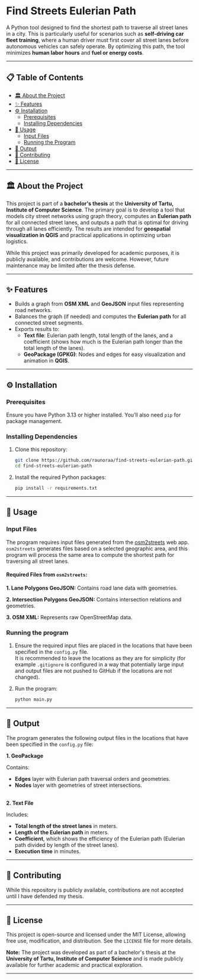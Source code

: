 # **Find Streets Eulerian Path**  
A Python tool designed to find the shortest path to traverse all street lanes in a city. This is particularly useful for scenarios such as **self-driving car fleet training**, where a human driver must first cover all street lanes before autonomous vehicles can safely operate. By optimizing this path, the tool minimizes **human labor hours** and **fuel or energy costs**.

---

## 📋 **Table of Contents**
- [🏛️ About the Project](#about-the-project)
- [✨ Features](#features)
- [⚙️ Installation](#installation)
  - [Prerequisites](#prerequisites)
  - [Installing Dependencies](#installing-dependencies)
- [🚀 Usage](#usage)
  - [Input Files](#input-files)
  - [Running the Program](#running-the-program)
- [📄 Output](#output)
- [🤝 Contributing](#contributing)
- [📝 License](#license)

---

## 🏛️ **About the Project**
This project is part of a **bachelor's thesis** at the **University of Tartu, Institute of Computer Science**. The primary goal is to develop a tool that models city street networks using graph theory, computes an **Eulerian path** for all connected street lanes, and outputs a path that is optimal for driving through all lanes efficiently. The results are intended for **geospatial visualization in QGIS** and practical applications in optimizing urban logistics.  

While this project was primarily developed for academic purposes, it is publicly available, and contributions are welcome. However, future maintenance may be limited after the thesis defense.

---

## ✨ **Features**
- Builds a graph from **OSM XML** and **GeoJSON** input files representing road networks.
- Balances the graph (if needed) and computes the **Eulerian path** for all connected street segments.
- Exports results to:
  - **Text file**: Eulerian path length, total length of the lanes, and a coefficient (shows how much is the Eulerian path longer than the total length of the lanes).
  - **GeoPackage (GPKG)**: Nodes and edges for easy visualization and animation in **QGIS**.

---

## ⚙️ **Installation**

### **Prerequisites**
Ensure you have Python 3.13 or higher installed. You’ll also need `pip` for package management.

### **Installing Dependencies**
1. Clone this repository:
    ```bash
   git clone https://github.com/raunoraa/find-streets-eulerian-path.git
   cd find-streets-eulerian-path
    ```
2. Install the required Python packages:
    ```bash
   pip install -r requirements.txt
    ```

---

## 🚀 **Usage**

### **Input Files**
The program requires input files generated from the [osm2streets](https://a-b-street.github.io/osm2streets/) web app. `osm2streets` generates files based on a selected geographic area, and this program will process the same area to compute the shortest path for traversing all street lanes.

#### **Required Files from `osm2streets`:**

**1. Lane Polygons GeoJSON:**
Contains road lane data with geometries.

**2. Intersection Polygons GeoJSON:**
Contains intersection relations and geometries.

**3. OSM XML:**
Represents raw OpenStreetMap data.


### **Running the program**

1. Ensure the required input files are placed in the locations that have been specified in the `config.py` file.<br> It is recommended to leave the locations as they are for simplicity (for example `.gitignore` is configured in a way that potentially large input and output files are not pushed to GitHub if the locations are not changed).

2. Run the program:
    ```bash
   python main.py
    ```

---

## 📄 **Output**

The program generates the following output files in the locations that have been specified in the `config.py` file:

**1. GeoPackage**

Contains:
- **Edges** layer with Eulerian path traversal orders and geometries.
- **Nodes** layer with geometries of street intersections.<br><br>

**2. Text File**

Includes:
- **Total length of the street lanes** in meters.
- **Length of the Eulerian path** in meters.
- **Coefficient**, which shows the efficiency of the Eulerian path (Eulerian path divided by length of the street lanes).
- **Execution time** in minutes.

---

## 🤝 **Contributing**
While this repository is publicly available, contributions are not accepted until I have defended my thesis.

---

## 📝 **License**
This project is open-source and licensed under the MIT License, allowing free use, modification, and distribution. See the `LICENSE` file for more details.

**Note:** The project was developed as part of a bachelor's thesis at the **University of Tartu, Institute of Computer Science** and is made publicly available for further academic and practical exploration.

---
